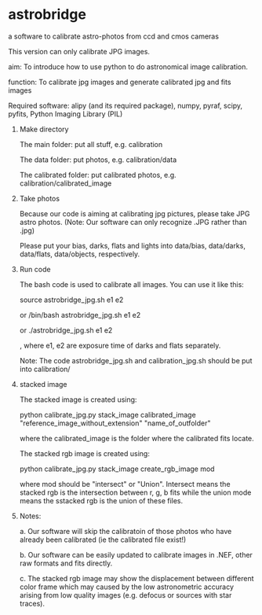 astrobridge
===========

a software to calibrate astro-photos from ccd and cmos cameras

This version can only calibrate JPG images. 

aim: To introduce how to use python to do astronomical image calibration.

function: To calibrate jpg images and generate calibrated jpg and fits images

Required software: alipy (and its required package), numpy, pyraf, scipy, pyfits, Python Imaging Library (PIL) 

1. Make directory

   The main folder: put all stuff, e.g. calibration
   
   The data folder: put photos, e.g. calibration/data
   
   The calibrated folder: put calibrated photos, e.g. calibration/calibrated_image

2. Take photos

   Because our code is aiming at calibrating jpg pictures, please take JPG
astro photos. (Note: Our software can only recognize .JPG rather than .jpg)

   Please put your bias, darks, flats and lights into data/bias, data/darks, data/flats,
data/objects, respectively.


3. Run code

   The bash code is used to calibrate all images.
   You can use it like this: 
   
   source astrobridge_jpg.sh e1 e2
   
   or
   /bin/bash astrobridge_jpg.sh e1 e2
   
   or
   ./astrobridge_jpg.sh e1 e2
   
   , where e1, e2 are exposure time of darks and flats separately. 

   Note: The code astrobridge_jpg.sh and calibration_jpg.sh should be put into calibration/ 


4. stacked image
   
   The stacked image is created using:

   python calibrate_jpg.py stack_image calibrated_image "reference_image_without_extension" "name_of_outfolder"
      
   where the calibrated_image is the folder where the calibrated fits locate. 

   The stacked rgb image is created using: 
   
   python calibrate_jpg.py stack_image create_rgb_image mod
      
   where mod should be "intersect" or "Union". Intersect means the stacked rgb is the intersection between r, g, b fits while the union mode means the sstacked rgb is the union of these files. 


4. Notes: 

   a. Our software will skip the calibratoin of those photos who have already been calibrated (ie the calibrated file exist!)

   b. Our software can be easily updated to calibrate images in .NEF, other raw formats and fits directly.
   
   c. The stacked rgb image may show the displacement between different color frame which may caused by the low astronometric accuracy arising from low quality images (e.g. defocus or sources with star traces). 
   

